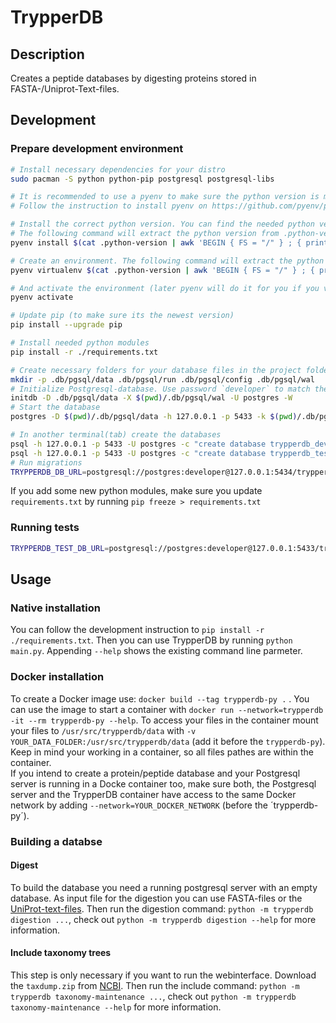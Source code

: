 # TrypperDB

## Description
Creates a peptide databases by digesting proteins stored in FASTA-/Uniprot-Text-files. 

## Development
### Prepare development environment
```bash
# Install necessary dependencies for your distro
sudo pacman -S python python-pip postgresql postgresql-libs

# It is recommended to use a pyenv to make sure the python version is matching
# Follow the instruction to install pyenv on https://github.com/pyenv/pyenv#installation

# Install the correct python version. You can find the needed python version in .python-version at the beginning of the string (.python-version contains the actual name of the python environment).
# The following command will extract the python version from .python-version for you and install it
pyenv install $(cat .python-version | awk 'BEGIN { FS = "/" } ; { print $1 }')

# Create an environment. The following command will extract the python version and environment name from .python-version for you and install it
pyenv virtualenv $(cat .python-version | awk 'BEGIN { FS = "/" } ; { print $1 }') $(cat .python-version | awk 'BEGIN { FS = "/" } ; { print $3 }')

# And activate the environment (later pyenv will do it for you if you visit a folder with a .python-version file)
pyenv activate

# Update pip (to make sure its the newest version)
pip install --upgrade pip

# Install needed python modules
pip install -r ./requirements.txt

# Create necessary folders for your database files in the project folder. This folder are already ignored by GIT.
mkdir -p .db/pgsql/data .db/pgsql/run .db/pgsql/config .db/pgsql/wal
# Initialize Postgresql-database. Use password `developer` to match the existing Procfile for Foreman.
initdb -D .db/pgsql/data -X $(pwd)/.db/pgsql/wal -U postgres -W
# Start the database
postgres -D $(pwd)/.db/pgsql/data -h 127.0.0.1 -p 5433 -k $(pwd)/.db/pgsql/run

# In another terminal(tab) create the databases
psql -h 127.0.0.1 -p 5433 -U postgres -c "create database trypperdb_dev;"
psql -h 127.0.0.1 -p 5433 -U postgres -c "create database trypperdb_test;"
# Run migrations
TRYPPERDB_DB_URL=postgresql://postgres:developer@127.0.0.1:5434/trypperdb_test alembic upgrade head
```

If you add some new python modules, make sure you update `requirements.txt` by running `pip freeze > requirements.txt`

### Running tests
```bash
TRYPPERDB_TEST_DB_URL=postgresql://postgres:developer@127.0.0.1:5433/trypperdb_test python -m unittest tests/*_test_case.py
```

## Usage

### Native installation
You can follow the development instruction to `pip install -r ./requirements.txt`. Then you can use TrypperDB by running `python main.py`. 
Appending `--help` shows the existing command line parmeter.

### Docker installation
To create a Docker image use: `docker build --tag trypperdb-py .` . You can use the image to start a container with
`docker run --network=trypperdb -it --rm trypperdb-py --help`.
To access your files in the container mount your files to `/usr/src/trypperdb/data` with `-v YOUR_DATA_FOLDER:/usr/src/trypperdb/data` (add it before the `trypperdb-py`). Keep in mind your working in a container, so all files pathes are within the container.   
If you intend to create a protein/peptide database and your Postgresql server is running in a Docke container too, make sure both, the  Postgresql server and the TrypperDB container have access to the same Docker network by adding `--network=YOUR_DOCKER_NETWORK` (before the ´trypperdb-py´).

### Building a databse
#### Digest
To build the database you need a running postgresql server with an empty database. As input file for the digestion you can use FASTA-files or the [UniProt-text-files](https://www.uniprot.org/docs/userman.htm#linetypes). Then run the digestion command: `python -m trypperdb digestion ...`, check out `python -m trypperdb digestion --help` for more information.

#### Include taxonomy trees
This step is only necessary if you want to run the webinterface. Download the `taxdump.zip` from [NCBI](https://ftp.ncbi.nih.gov/pub/taxonomy/). Then run the include command: `python -m trypperdb taxonomy-maintenance ...`, check out `python -m trypperdb taxonomy-maintenance --help` for more information.
